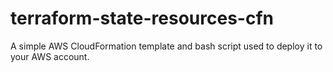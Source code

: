 # terraform-state-resources-cfn

A simple AWS CloudFormation template and bash script used to deploy it to your AWS account.
